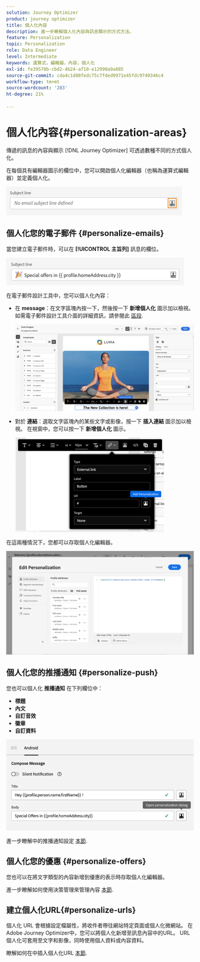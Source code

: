 ```yaml
---
solution: Journey Optimizer
product: journey optimizer
title: 個人化內容
description: 進一步瞭解個人化內容與訊息顯示的方式方法。
feature: Personalization
topic: Personalization
role: Data Engineer
level: Intermediate
keywords: 運算式，編輯器，內容，個人化
exl-id: fe39570b-cbd2-4b24-af10-e12990a9a885
source-git-commit: cda4c1d88fedc75c7fded9971e45fdc9740346c4
workflow-type: tm+mt
source-wordcount: '283'
ht-degree: 21%

---
```


# 個人化內容{#personalization-areas}

傳遞的訊息的內容與顯示 [!DNL Journey Optimizer] 可透過數種不同的方式個人化。

在每個具有編輯器圖示的欄位中，您可以開啟個人化編輯器（也稱為運算式編輯器）並定義個人化。

![](assets/perso_icon.png)

## 個人化您的電子郵件 {#personalize-emails}

當您建立電子郵件時，可以在 **[!UICONTROL 主旨列]** 訊息的欄位。

![](assets/perso_subject.png)

在電子郵件設計工具中，您可以個人化內容：

* 在 **message**：在文字區塊內按一下，然後按一下 **新增個人化** 圖示加以檢視。 如需電子郵件設計工具介面的詳細資訊，請參閱此 [區段](../email/get-started-email-design.md).

   ![](assets/perso_insert.png)

* 對於 **連結**：選取文字區塊內的某些文字或影像，按一下 **插入連結** 圖示加以檢視。 在視窗中，您可以按一下 **新增個人化** 圖示。

   ![](assets/perso_link.png)

在這兩種情況下，您都可以存取個人化編輯器。

![](assets/perso_ee.png)

## 個人化您的推播通知 {#personalize-push}

您也可以個人化 **推播通知** 在下列欄位中：

* **標題**
* **內文**
* **自訂音效**
* **徽章**
* **自訂資料**

![](assets/perso_push.png)

進一步瞭解中的推播通知設定 [本節](../push/push-gs.md).

## 個人化您的優惠 {#personalize-offers}

您也可以在將文字類型的內容新增到優惠的表示時存取個人化編輯器。

進一步瞭解如何使用決策管理來管理內容 [本節](../offers/offer-library/creating-personalized-offers.md#custom-text).

## 建立個人化URL{#personalize-urls}

個人化 URL 會根據設定檔屬性，將收件者帶往網站特定頁面或個人化微網站。 在Adobe Journey Optimizer中，您可以將個人化新增至訊息內容中的URL。 URL 個人化可套用至文字和影像，同時使用個人資料或內容資料。

瞭解如何在中插入個人化URL [本節](personalization-syntax.md#perso-urls).

